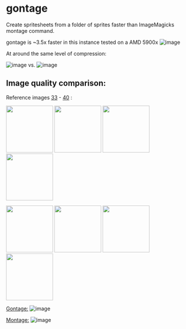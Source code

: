 # gontage

Create spritesheets from a folder of sprites faster than ImageMagicks montage command.

gontage is ~3.5x faster in this instance tested on a AMD 5900x
![image](https://github.com/LeeWannacott/gontage/assets/49783296/2859f3b9-7c62-4edb-8aed-d1ff2435f942)

At around the same level of compression:

![image](https://github.com/LeeWannacott/gontage/assets/49783296/82ed22ae-4154-4041-9b7d-e3ab448f09ce)
 vs.
![image](https://github.com/LeeWannacott/gontage/assets/49783296/e6a5932e-34dd-4995-8ee6-b1d731e0d61c)

## Image quality comparison:

Reference images [33](https://github.com/LeeWannacott/gontage/blob/main/test_sprites/frame0033.png) - [40](https://github.com/LeeWannacott/gontage/blob/main/test_sprites/frame0033.png)  :
<p float="left">
  <img src="https://github.com/LeeWannacott/gontage/assets/49783296/19cbfb2c-ca0c-4b20-b423-9e578a5d63dd" width="128" />
  <img src="https://github.com/LeeWannacott/gontage/assets/49783296/4881fef6-7993-4208-9979-400257b6a987" width="128" /> 
  <img src="https://github.com/LeeWannacott/gontage/assets/49783296/1d22f816-25d6-4c8f-9b79-8f1e47108c61" width="128" />
  <img src="https://github.com/LeeWannacott/gontage/assets/49783296/876ae4e8-e3cd-4f32-a8c9-74621201cfc1" width="128" />
</p>

 <p float="left">
  <img src="https://github.com/LeeWannacott/gontage/assets/49783296/7a4cd19a-e37f-4b54-826b-34ee54086275" width="128" />
  <img src="https://github.com/LeeWannacott/gontage/assets/49783296/aa2b039c-9939-4c3e-a6ff-10b40ae571df" width="128" /> 
  <img src="https://github.com/LeeWannacott/gontage/assets/49783296/8acde031-74f7-4bf8-bee9-db78d65632ba" width="128" />
  <img src="https://github.com/LeeWannacott/gontage/assets/49783296/1582ab5f-c567-4dc1-81e0-2726092826fd" width="128" />
</p>

[Gontage:](https://github.com/LeeWannacott/gontage/blob/main/test_sprites_f187_v24_gontage.png)
![image](https://github.com/LeeWannacott/gontage/assets/49783296/99cc91a5-295a-46d1-ab16-32451ad22db8)


[Montage:](https://github.com/LeeWannacott/gontage/blob/main/test_sprites_f187_v24_montage.png)
![image](https://github.com/LeeWannacott/gontage/assets/49783296/c10c6b46-e0d3-4d74-977d-9001b1837aa4)



